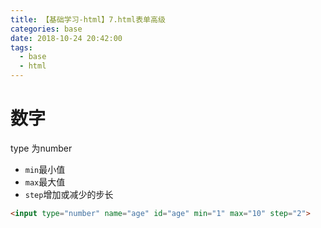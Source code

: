 ```yaml
---
title: 【基础学习-html】7.html表单高级
categories: base
date: 2018-10-24 20:42:00
tags:
  - base
  - html
---
```


# 数字
type 为number
- `min`最小值
- `max`最大值
- `step`增加或减少的步长

```html
<input type="number" name="age" id="age" min="1" max="10" step="2">
```

# 